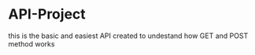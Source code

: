 # API-Project

this is the basic and easiest API created to undestand how GET and POST method works
